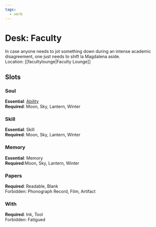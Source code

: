 ```yaml
---
tags:
  - verb
---
```

# Desk: Faculty
In case anyone needs to jot something down during an intense academic disagreement, one just needs to shift la Magdalena aside.
<br>Location: [[facultylounge|Faculty Lounge]]
## Slots
### Soul
**Essential**: [Ability](https://uadaf.theevilroot.xyz/rowenarium/element/ability)<br>
**Required**: Moon, Sky, Lantern, Winter
### Skill
**Essential**: Skill<br>
**Required**: Moon, Sky, Lantern, Winter
### Memory
**Essential**: Memory<br>
**Required**:Moon, Sky, Lantern, Winter
### Papers
**Required**: Readable, Blank<br>
Forbidden: Phonograph Record, Film, Artifact
### With
**Required**: Ink, Tool<br>
Forbidden: Fatigued

